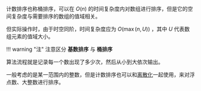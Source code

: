 计数排序也称桶排序，可以在 $O(n)$ 的时间复杂度内对数组进行排序，但是它的空间复杂度与需要排序的数组的值域相关。

但实际操作时，由于时空同阶，时间复杂度应为 $O(\max\left(n,U\right))$ ，其中 $U$ 代表数组元素的值域大小。

!!! warning "注"
    注意区分 **基数排序** 与 **桶排序** 

算法流程就是记录每一个数出现了多少次，然后从小到大依次输出。

一般考虑的是某一范围内的整数，但是计数排序也可以和[离散化](/misc/discrete)一起使用，来对浮点数、大整数进行排序。
